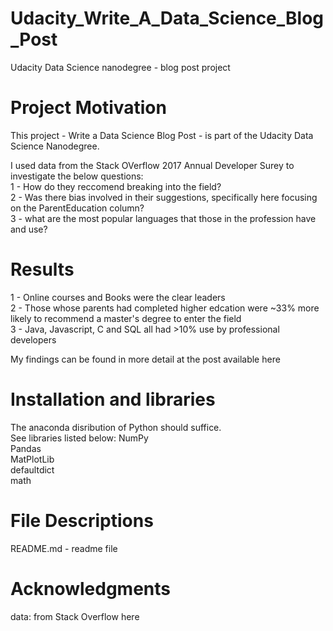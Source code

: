 # Udacity_Write_A_Data_Science_Blog_Post
Udacity Data Science nanodegree - blog post project

# Project Motivation
This project - Write a Data Science Blog Post - is part of the Udacity Data Science Nanodegree.

I used data from the Stack OVerflow 2017 Annual Developer Surey to investigate the below questions:  
1 - How do they reccomend breaking into the field?  
2 - Was there bias involved in their suggestions, specifically here focusing on the ParentEducation column?  
3 - what are the most popular languages that those in the profession have and use?  

# Results
1 - Online courses and Books were the clear leaders  
2 - Those whose parents had completed higher edcation were ~33% more likely to recommend a master's degree to enter the field  
3 - Java, Javascript, C and SQL all had >10% use by professional developers  

My findings can be found in more detail at the post available here

# Installation and libraries
The anaconda disribution of Python should suffice.  
See libraries listed below:
NumPy  
Pandas  
MatPlotLib  
defaultdict  
math  

# File Descriptions
README.md - readme file  


# Acknowledgments
data: from Stack Overflow here


